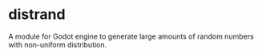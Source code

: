 # distrand
A module for Godot engine to generate large amounts of random numbers with non-uniform distribution.
